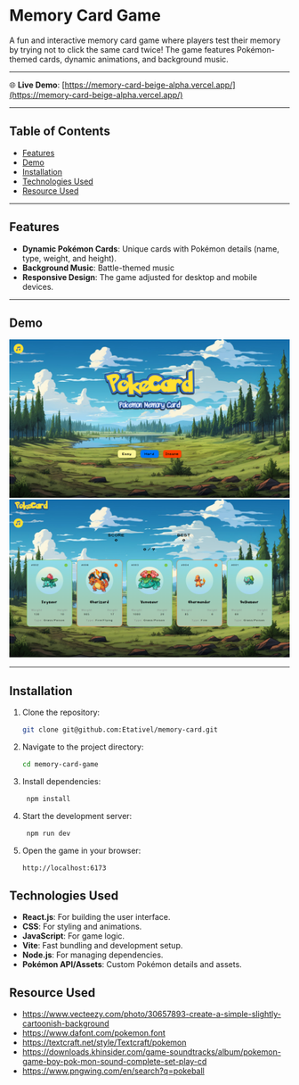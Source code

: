 # Memory Card Game

A fun and interactive memory card game where players test their memory by trying not to click the same card twice! The game features Pokémon-themed cards, dynamic animations, and background music.

---

🌐 **Live Demo**: [https://memory-card-beige-alpha.vercel.app/](https://memory-card-beige-alpha.vercel.app/)

---

## Table of Contents

- [Features](#features)
- [Demo](#demo)
- [Installation](#installation)
- [Technologies Used](#technologies-used)
- [Resource Used](#Resource-used)

---

## Features

- **Dynamic Pokémon Cards**: Unique cards with Pokémon details (name, type, weight, and height).
- **Background Music**: Battle-themed music
- **Responsive Design**: The game adjusted for desktop and mobile devices.

---

## Demo

<div align="center">
   <img width=auto height=auto src="./public/Screenshot (852).png" alt="Home">
</div>

<div align="center">
   <img width=auto height=auto src="./public/Screenshot (853).png" alt="Game">
</div>

---

## Installation

1. Clone the repository:
   ```bash
   git clone git@github.com:Etativel/memory-card.git
   ```
2. Navigate to the project directory:
   ```bash
   cd memory-card-game
   ```
3. Install dependencies:
   ```bash
    npm install
   ```
4. Start the development server:
   ```bash
    npm run dev
   ```
5. Open the game in your browser:
   ```bash
   http://localhost:6173
   ```

## Technologies Used

- **React.js**: For building the user interface.
- **CSS**: For styling and animations.
- **JavaScript**: For game logic.
- **Vite**: Fast bundling and development setup.
- **Node.js**: For managing dependencies.
- **Pokémon API/Assets**: Custom Pokémon details and assets.

## Resource Used

- https://www.vecteezy.com/photo/30657893-create-a-simple-slightly-cartoonish-background
- https://www.dafont.com/pokemon.font
- https://textcraft.net/style/Textcraft/pokemon
- https://downloads.khinsider.com/game-soundtracks/album/pokemon-game-boy-pok-mon-sound-complete-set-play-cd
- https://www.pngwing.com/en/search?q=pokeball
